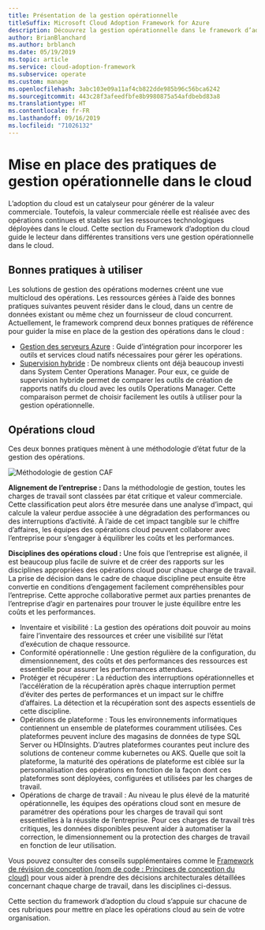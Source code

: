 ```yaml
---
title: Présentation de la gestion opérationnelle
titleSuffix: Microsoft Cloud Adoption Framework for Azure
description: Découvrez la gestion opérationnelle dans le framework d’adoption du cloud.
author: BrianBlanchard
ms.author: brblanch
ms.date: 05/19/2019
ms.topic: article
ms.service: cloud-adoption-framework
ms.subservice: operate
ms.custom: manage
ms.openlocfilehash: 3abc103e09a11af4cb822dde985b96c56bca6242
ms.sourcegitcommit: 443c28f3afeedfbfe8b9980875a54afdbebd83a8
ms.translationtype: HT
ms.contentlocale: fr-FR
ms.lasthandoff: 09/16/2019
ms.locfileid: "71026132"
---
```

# <a name="establishing-operational-management-practices-in-the-cloud"></a>Mise en place des pratiques de gestion opérationnelle dans le cloud

L’adoption du cloud est un catalyseur pour générer de la valeur commerciale. Toutefois, la valeur commerciale réelle est réalisée avec des opérations continues et stables sur les ressources technologiques déployées dans le cloud. Cette section du Framework d’adoption du cloud guide le lecteur dans différentes transitions vers une gestion opérationnelle dans le cloud.

## <a name="actionable-best-practices"></a>Bonnes pratiques à utiliser

Les solutions de gestion des opérations modernes créent une vue multicloud des opérations. Les ressources gérées à l’aide des bonnes pratiques suivantes peuvent résider dans le cloud, dans un centre de données existant ou même chez un fournisseur de cloud concurrent. Actuellement, le framework comprend deux bonnes pratiques de référence pour guider la mise en place de la gestion des opérations dans le cloud :

* [Gestion des serveurs Azure](./azure-server-management/index.md) : Guide d’intégration pour incorporer les outils et services cloud natifs nécessaires pour gérer les opérations.
* [Supervision hybride](./monitor/index.md) : De nombreux clients ont déjà beaucoup investi dans System Center Operations Manager. Pour eux, ce guide de supervision hybride permet de comparer les outils de création de rapports natifs du cloud avec les outils Operations Manager. Cette comparaison permet de choisir facilement les outils à utiliser pour la gestion opérationnelle.

## <a name="cloud-operations"></a>Opérations cloud

Ces deux bonnes pratiques mènent à une méthodologie d’état futur de la gestion des opérations.

![Méthodologie de gestion CAF](../_images/manage/caf-manage.png)

**Alignement de l’entreprise :** Dans la méthodologie de gestion, toutes les charges de travail sont classées par état critique et valeur commerciale. Cette classification peut alors être mesurée dans une analyse d’impact, qui calcule la valeur perdue associée à une dégradation des performances ou des interruptions d’activité. À l’aide de cet impact tangible sur le chiffre d’affaires, les équipes des opérations cloud peuvent collaborer avec l’entreprise pour s’engager à équilibrer les coûts et les performances.

**Disciplines des opérations cloud :** Une fois que l’entreprise est alignée, il est beaucoup plus facile de suivre et de créer des rapports sur les disciplines appropriées des opérations cloud pour chaque charge de travail. La prise de décision dans le cadre de chaque discipline peut ensuite être convertie en conditions d’engagement facilement compréhensibles pour l’entreprise. Cette approche collaborative permet aux parties prenantes de l’entreprise d’agir en partenaires pour trouver le juste équilibre entre les coûts et les performances.

* Inventaire et visibilité : La gestion des opérations doit pouvoir au moins faire l’inventaire des ressources et créer une visibilité sur l’état d’exécution de chaque ressource.
* Conformité opérationnelle : Une gestion régulière de la configuration, du dimensionnement, des coûts et des performances des ressources est essentielle pour assurer les performances attendues.
* Protéger et récupérer : La réduction des interruptions opérationnelles et l’accélération de la récupération après chaque interruption permet d’éviter des pertes de performances et un impact sur le chiffre d’affaires. La détection et la récupération sont des aspects essentiels de cette discipline.
* Opérations de plateforme : Tous les environnements informatiques contiennent un ensemble de plateformes couramment utilisées. Ces plateformes peuvent inclure des magasins de données de type SQL Server ou HDInsights. D’autres plateformes courantes peut inclure des solutions de conteneur comme kubernetes ou AKS. Quelle que soit la plateforme, la maturité des opérations de plateforme est ciblée sur la personnalisation des opérations en fonction de la façon dont ces plateformes sont déployées, configurées et utilisées par les charges de travail.
* Opérations de charge de travail : Au niveau le plus élevé de la maturité opérationnelle, les équipes des opérations cloud sont en mesure de paramétrer des opérations pour les charges de travail qui sont essentielles à la réussite de l’entreprise. Pour ces charges de travail très critiques, les données disponibles peuvent aider à automatiser la correction, le dimensionnement ou la protection des charges de travail en fonction de leur utilisation.

Vous pouvez consulter des conseils supplémentaires comme le [Framework de révision de conception (nom de code : Principes de conception du cloud)](https://docs.microsoft.com/azure/architecture/reliability) pour vous aider à prendre des décisions architecturales détaillées concernant chaque charge de travail, dans les disciplines ci-dessus.

Cette section du framework d’adoption du cloud s’appuie sur chacune de ces rubriques pour mettre en place les opérations cloud au sein de votre organisation.
